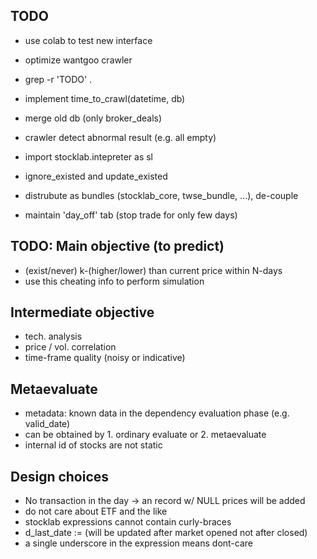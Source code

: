 ## TODO
- use colab to test new interface
- optimize wantgoo crawler
- grep -r 'TODO' .

- implement time_to_crawl(datetime, db)
- merge old db (only broker_deals)
- crawler detect abnormal result (e.g. all empty)

- import stocklab.intepreter as sl
- ignore_existed and update_existed
- distrubute as bundles (stocklab_core, twse_bundle, ...), de-couple
- maintain 'day_off' tab (stop trade for only few days)

## TODO: Main objective (to predict)
- (exist/never) k-(higher/lower) than current price within N-days
- use this cheating info to perform simulation

## Intermediate objective
- tech. analysis
- price / vol. correlation
- time-frame quality (noisy or indicative)

## Metaevaluate
- metadata: known data in the dependency evaluation phase (e.g. valid_date)
- can be obtained by 1. ordinary evaluate or 2. metaevaluate
- internal id of stocks are not static

## Design choices
- No transaction in the day -> an record w/ NULL prices will be added
- do not care about ETF and the like
- stocklab expressions cannot contain curly-braces
- d_last_date := (will be updated after market opened not after closed)
- a single underscore in the expression means dont-care
